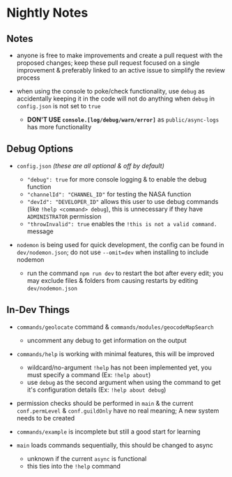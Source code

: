 # Nightly Notes

## Notes

- anyone is free to make improvements and create a pull request with the proposed changes; keep these pull request focused on a single improvement & preferably linked to an active issue to simplify the review process

- when using the console to poke/check functionality, use `debug` as accidentally keeping it in the code will not do anything when `debug` in `config.json` is not set to `true`
  - **DON'T USE `console.[log/debug/warn/error]`** as `public/async-logs` has more functionality

## Debug Options

- `config.json` *(these are all optional & off by default)*
  - `"debug": true` for more console logging & to enable the debug function
  - `"channelId": "CHANNEL_ID"` for testing the NASA function
  - `"devId": "DEVELOPER_ID"` allows this user to use debug commands (like `!help <command> debug`), this is unnecessary if they have `ADMINISTRATOR` permission
  - `"throwInvalid": true` enables the `!this is not a valid command.` message

- `nodemon` is being used for quick development, the config can be found in `dev/nodemon.json`; do not use `--omit=dev` when installing to include nodemon
  - run the command `npm run dev` to restart the bot after every edit; you may exclude files & folders from causing restarts by editing `dev/nodemon.json`

## In-Dev Things

- `commands/geolocate` command & `commands/modules/geocodeMapSearch`
  - uncomment any debug to get information on the output

- `commands/help` is working with minimal features, this will be improved
  - wildcard/no-argument `!help` has not been implemented yet, you must specify a command (Ex: `!help about`)
  - use `debug` as the second argument when using the command to get it's configuration details (Ex: `!help about debug`)

- permission checks should be performed in `main` & the current `conf.permLevel` & `conf.guildOnly` have no real meaning; A new system needs to be created

- `commands/example` is incomplete but still a good start for learning

- `main` loads commands sequentially, this should be changed to async
  - unknown if the current `async` is functional
  - this ties into the `!help` command

